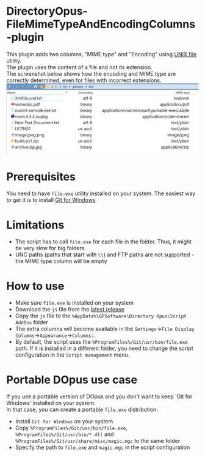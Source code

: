 # DirectoryOpus-FileMimeTypeAndEncodingColumns-plugin
This plugin adds two columns, "MIME type" and "Encoding" using [UNIX file](https://man7.org/linux/man-pages/man1/file.1.html) utility.<br>
The plugin uses the content of a file and not its extension.<br>
The screenshot below shows how the encoding and MIME type are correctly determined, even for files with incorrect extensions.
![Example](doc/screenshot.png)

# Prerequisites
You need to have `file.exe` utility installed on your system. The easiest way to get it is to install [Git for Windows](https://git-scm.com/downloads/win)

# Limitations
* The script has to call `file.exe` for each file in the folder. Thus, it might be very slow for big folders.
* UNC paths (paths that start with `\\`) and FTP paths are not supported - the MIME type column will be empty

# How to use
* Make sure `file.exe` is installed on your system
* Download the `js` file from the [latest release](https://github.com/PolarGoose/DirectoryOpus-FileMimeTypeColumn-plugin/releases)
* Copy the `js` file to the `%AppData%\GPSoftware\Directory Opus\Script AddIns` folder
* The extra columns will become available in the `Settings`->`File Display Columns`->`Appearance`->`Columns:`.
* By default, the script uses the `%ProgramFiles%/Git/usr/bin/file.exe` path. If it is installed in a different folder, you need to change the script configuration in the `Script management` menu.

# Portable DOpus use case
If you use a portable version of DOpus and you don't want to keep 'Git for Windows' installed on your system.<br>
In that case, you can create a portable `file.exe` distribution:
* Install `Git for Windows` on your system
* Copy `%ProgramFiles%/Git/usr/bin/file.exe`, `%ProgramFiles%/Git/usr/bin/*.dll` and `%ProgramFiles%/Git/usr/share/misc/magic.mgc` to the same folder
* Specify the path to `file.exe` and `magic.mgc` in the script configuration
